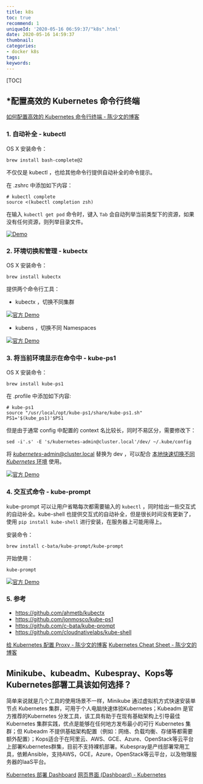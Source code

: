```yaml
---
title: k8s
toc: true
recommend: 1
uniqueId: '2020-05-16 06:59:37/"k8s".html'
date: 2020-05-16 14:59:37
thumbnail:
categories:
- docker k8s
tags:
keywords:
---
```


[TOC]

<!--more-->



## *配置高效的 Kubernetes 命令行终端

[如何配置高效的 Kubernetes 命令行终端 - 陈少文的博客](https://www.chenshaowen.com/blog/how-to-configure-efficient-k8s-terminal.html)

### 1. 自动补全 - kubectl

OS X 安装命令：

```
brew install bash-complete@2
```

不仅仅是 kubectl ，也给其他命令行提供自动补全的命令提示。

在 .zshrc 中添加如下内容：

```
# kubectl complete
source <(kubectl completion zsh)
```

在输入 `kubectl get pod` 命令时，键入 `Tab` 会自动列举当前类型下的资源，如果没有任何资源，则列举目录文件。

[![Demo](https://i.loli.net/2020/05/16/c7G2k8mFKrzHPpq.gif)](https://www.chenshaowen.com/blog/images/2020/05/completion-demo.gif)

### 2. 环境切换和管理 - kubectx

OS X 安装命令：

```
brew install kubectx
```

提供两个命令行工具：

- kubectx ，切换不同集群

[![官方 Demo](https://i.loli.net/2020/05/16/H8k5BhUpcZnFRiW.gif)](https://www.chenshaowen.com/blog/images/2020/05/kubectx-demo.gif)

- kubens ，切换不同 Namespaces

[![官方 Demo](https://i.loli.net/2020/05/16/CmHiRVcdIZK3Agp.gif)](https://www.chenshaowen.com/blog/images/2020/05/kubens-demo.gif)

### 3. 将当前环境显示在命令中 - kube-ps1

OS X 安装命令：

```
brew install kube-ps1
```

在 .profile 中添加如下内容:

```
# kube-ps1
source "/usr/local/opt/kube-ps1/share/kube-ps1.sh"
PS1='$(kube_ps1)'$PS1
```

但是由于通常 config 中配置的 context 名比较长，同时不易区分，需要修改下：

```
sed -i'.s' -E 's/kubernetes-admin@cluster.local'/dev/ ~/.kube/config
```

将 [*kubernetes*-admin@cluster.local](mailto:kubernetes-admin@cluster.local) 替换为 dev ，可以配合 [本地快速切换不同 *Kubernetes* 环境](https://www.chenshaowen.com/blog/developing-tips-19.html#1-本地快速切换不同-Kubernetes-环境) 使用。

[![官方 Demo](https://i.loli.net/2020/05/16/9ePf2ADi5lRNdvM.gif)](https://www.chenshaowen.com/blog/images/2020/05/kube-ps1-demo.gif)

### 4. 交互式命令 - kube-prompt

kube-prompt 可以让用户省略每次都需要输入的 `kubectl` ，同时给出一些交互式的自动补全。kube-shell 也提供交互式的自动补全，但是很长时间没有更新了，使用 `pip install kube-shell` 进行安装，在服务器上可能用得上。

安装命令：

```
brew install c-bata/kube-prompt/kube-prompt
```

开始使用：

```
kube-prompt
```

[![官方 Demo](https://www.chenshaowen.com/blog/images/2020/05/kube-prompt-demo.gif)](https://www.chenshaowen.com/blog/images/2020/05/kube-prompt-demo.gif)

### 5. 参考

- https://github.com/ahmetb/kubectx
- https://github.com/jonmosco/kube-ps1
- https://github.com/c-bata/kube-prompt
- https://github.com/cloudnativelabs/kube-shell









[给 Kubernetes 配置 Proxy - 陈少文的博客](https://www.chenshaowen.com/blog/how-to-set-proxy-for-kubernetes.html)
[Kubernetes Cheat Sheet - 陈少文的博客](https://www.chenshaowen.com/blog/kubernetes-cheat-sheet.html)





## Minikube、kubeadm、Kubespray、Kops等Kubernetes部署工具该如何选择？

简单来说就是几个工具的使用场景不一样，Minikube 通过虚拟机方式快速安装单节点 Kubernetes 集群，可用于个人电脑快速体验Kubernetes；Kubeadm 是官方推荐的Kubernetes 分发工具，该工具有助于在现有基础架构上引导最佳 Kubernetes 集群实践，优点是能够在任何地方发布最小的可行 Kubernetes 集群；但 Kubeadm 不提供基础架构配置（例如：网络、负载均衡、存储等都需要额外配置）；Kops适合于在阿里云、AWS、GCE、Azure、OpenStack等云平台上部署Kubernetes群集，目前不支持裸机部署。Kubespray是产线部署常用工具，依赖Ansible，支持AWS，GCE，Azure，OpenStack等云平台，以及物理服务器的IaaS平台。



[Kubernetes 部署 Dashboard](https://liqiang.io/post/9f5d6241)
[网页界面 (Dashboard) - Kubernetes](https://kubernetes.io/zh/docs/tasks/access-application-cluster/web-ui-dashboard/)
